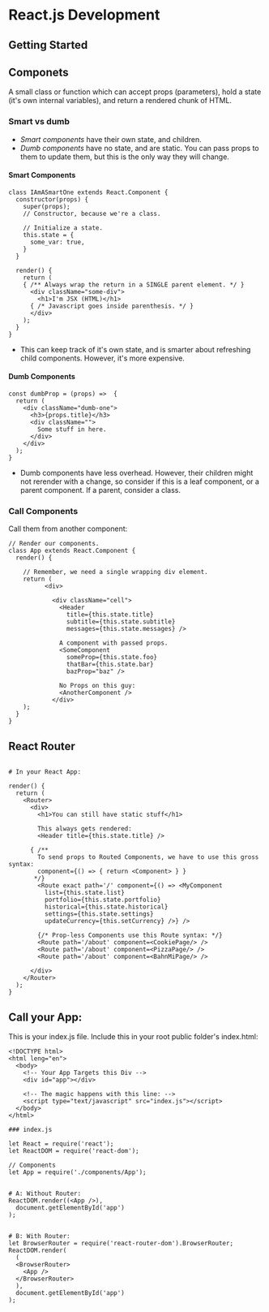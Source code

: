 # React.js Development

## Getting Started



## Componets

A small class or function which can accept props (parameters), hold a state (it's own internal variables), and return a rendered chunk of HTML.

### Smart vs dumb

- *Smart components* have their own state, and children.
- *Dumb components* have no state, and are static. You can pass props to them to update them, but this is the only way they will change.

#### Smart Components
```
class IAmASmartOne extends React.Component {
  constructor(props) {
    super(props);
    // Constructor, because we're a class.

    // Initialize a state.
    this.state = {
      some_var: true,
    }
  }

  render() {
    return (
    { /** Always wrap the return in a SINGLE parent element. */ }
      <div className="some-div">
        <h1>I'm JSX (HTML)</h1>
      { /* Javascript goes inside parenthesis. */ }
      </div>
    );
  }
}
```
- This can keep track of it's own state, and is smarter about refreshing child components. However, it's more expensive.

#### Dumb Components
```
const dumbProp = (props) =>  {
  return (
    <div className="dumb-one">
      <h3>{props.title}</h3>
      <div className="">
        Some stuff in here.
      </div>
    </div>
  );
}
```

- Dumb components have less overhead. However, their children might not rerender with a change, so consider if this is a leaf component, or a parent component. If a parent, consider a class.

### Call Components
Call them from another component:
```
// Render our components.
class App extends React.Component {
  render() {

    // Remember, we need a single wrapping div element.
    return (
          <div>

            <div className="cell">
              <Header
                title={this.state.title}
                subtitle={this.state.subtitle}
                messages={this.state.messages} />

              A component with passed props.
              <SomeComponent
                someProp={this.state.foo}
                thatBar={this.state.bar}
                bazProp="baz" />

              No Props on this guy:
              <AnotherComponent />
            </div>
    );
  }
}
```


## React Router
```

# In your React App:

render() {
  return (
    <Router>
      <div>
        <h1>You can still have static stuff</h1>

        This always gets rendered:
        <Header title={this.state.title} />

      { /**
        To send props to Routed Components, we have to use this gross syntax:
        component={() => { return <Component> } }
       */}
        <Route exact path='/' component={() => <MyComponent
          list={this.state.list}
          portfolio={this.state.portfolio}
          historical={this.state.historical}
          settings={this.state.settings}
          updateCurrency={this.setCurrency} />} />

        {/* Prop-less Components use this Route syntax: */}
        <Route path='/about' component=<CookiePage/> />
        <Route path='/about' component=<PizzaPage/> />
        <Route path='/about' component=<BahnMiPage/> />

      </div>
    </Router>
  );
}
```


## Call your App:
This is your index.js file. Include this in your root public folder's index.html:
```
<!DOCTYPE html>
<html leng="en">
  <body>
    <!-- Your App Targets this Div -->
    <div id="app"></div>

    <!-- The magic happens with this line: -->
    <script type="text/javascript" src="index.js"></script>
  </body>
</html>
```

```
### index.js

let React = require('react');
let ReactDOM = require('react-dom');

// Components
let App = require('./components/App');


# A: Without Router:
ReactDOM.render((<App />),
  document.getElementById('app')
);


# B: With Router:
let BrowserRouter = require('react-router-dom').BrowserRouter;
ReactDOM.render(
  (
  <BrowserRouter>
    <App />
  </BrowserRouter>
  ),
  document.getElementById('app')
);
```
